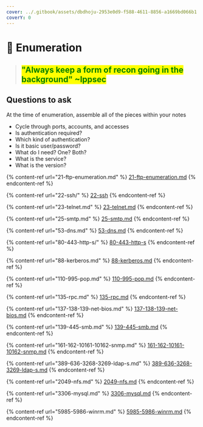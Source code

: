 ```yaml
---
cover: ../.gitbook/assets/dbdhoju-2953e0d9-f588-4611-8856-a1669bd066b1.gif
coverY: 0
---
```


# 🔎 Enumeration

> ## <mark style="color:green;">"Always keep a form of recon going in the background" \~Ippsec</mark>

## Questions to ask

At the time of enumeration, assemble all of the pieces within your notes

* Cycle through ports, accounts, and accesses
* Is authentication required?
* Which kind of authentication?
* Is it basic user/password?
* What do I need? One? Both?
* What is the service?
* What is the version?

{% content-ref url="21-ftp-enumeration.md" %}
[21-ftp-enumeration.md](21-ftp-enumeration.md)
{% endcontent-ref %}

{% content-ref url="22-ssh/" %}
[22-ssh](22-ssh/)
{% endcontent-ref %}

{% content-ref url="23-telnet.md" %}
[23-telnet.md](23-telnet.md)
{% endcontent-ref %}

{% content-ref url="25-smtp.md" %}
[25-smtp.md](25-smtp.md)
{% endcontent-ref %}

{% content-ref url="53-dns.md" %}
[53-dns.md](53-dns.md)
{% endcontent-ref %}

{% content-ref url="80-443-http-s/" %}
[80-443-http-s](80-443-http-s/)
{% endcontent-ref %}

{% content-ref url="88-kerberos.md" %}
[88-kerberos.md](88-kerberos.md)
{% endcontent-ref %}

{% content-ref url="110-995-pop.md" %}
[110-995-pop.md](110-995-pop.md)
{% endcontent-ref %}

{% content-ref url="135-rpc.md" %}
[135-rpc.md](135-rpc.md)
{% endcontent-ref %}

{% content-ref url="137-138-139-net-bios.md" %}
[137-138-139-net-bios.md](137-138-139-net-bios.md)
{% endcontent-ref %}

{% content-ref url="139-445-smb.md" %}
[139-445-smb.md](139-445-smb.md)
{% endcontent-ref %}

{% content-ref url="161-162-10161-10162-snmp.md" %}
[161-162-10161-10162-snmp.md](161-162-10161-10162-snmp.md)
{% endcontent-ref %}

{% content-ref url="389-636-3268-3269-ldap-s.md" %}
[389-636-3268-3269-ldap-s.md](389-636-3268-3269-ldap-s.md)
{% endcontent-ref %}

{% content-ref url="2049-nfs.md" %}
[2049-nfs.md](2049-nfs.md)
{% endcontent-ref %}

{% content-ref url="3306-mysql.md" %}
[3306-mysql.md](3306-mysql.md)
{% endcontent-ref %}

{% content-ref url="5985-5986-winrm.md" %}
[5985-5986-winrm.md](5985-5986-winrm.md)
{% endcontent-ref %}
